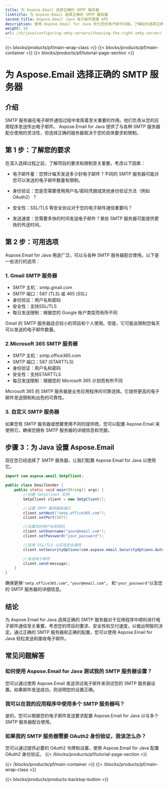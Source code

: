 ```yaml
---
title: 为 Aspose.Email 选择正确的 SMTP 服务器
linktitle: 为 Aspose.Email 选择正确的 SMTP 服务器
second_title: Aspose.Email Java 电子邮件管理 API
description: 使用 Aspose.Email for Java 优化您的电子邮件功能。了解如何选择正确的 SMTP 服务器并轻松发送电子邮件。
weight: 10
url: /zh/java/configuring-smtp-servers/choosing-the-right-smtp-server/
---
```


{{< blocks/products/pf/main-wrap-class >}}
{{< blocks/products/pf/main-container >}}
{{< blocks/products/pf/tutorial-page-section >}}

# 为 Aspose.Email 选择正确的 SMTP 服务器


## 介绍

SMTP 服务器在电子邮件通信过程中发挥着至关重要的作用。他们负责从您的应用程序发送传出电子邮件。 Aspose.Email for Java 提供了与各种 SMTP 服务器配合使用的灵活性，但选择正确的服务器取决于您的具体要求和限制。

## 第 1 步：了解您的要求

在深入选择过程之前，了解项目的要求和限制至关重要。考虑以下因素：

- 电子邮件量：您预计每天发送多少封电子邮件？不同的 SMTP 服务器可能对您可以发送的电子邮件数量有限制。

- 身份验证：您是否需要使用用户名/密码凭据或其他身份验证方法（例如 OAuth2）？

- 安全性：SSL/TLS 等安全协议对于您的电子邮件通信重要吗？

- 发送速度：您需要多快的时间发送电子邮件？某些 SMTP 服务器可能提供更快的传送时间。

## 第 2 步：可用选项

Aspose.Email for Java 用途广泛，可以与各种 SMTP 服务器配合使用。以下是一些流行的选项：

### 1. Gmail SMTP 服务器

- SMTP 主机：smtp.gmail.com
- SMTP 端口：587 (TLS) 或 465 (SSL)
- 身份验证：用户名和密码
- 安全性：支持SSL/TLS
- 每日发送限制：根据您的 Google 帐户类型而有所不同

Gmail 的 SMTP 服务器适合较小的项目和个人使用。但是，它可能会限制您每天可以发送的电子邮件数量。

### 2.Microsoft 365 SMTP 服务器

- SMTP 主机：smtp.office365.com
- SMTP 端口：587 (STARTTLS)
- 身份验证：用户名和密码
- 安全性：支持STARTTLS
- 每日发送限制：根据您的 Microsoft 365 计划而有所不同

Microsoft 365 的 SMTP 服务器是业务应用程序的可靠选择。它提供更高的电子邮件发送限制和出色的可靠性。

### 3. 自定义 SMTP 服务器

如果您有 SMTP 服务器或想要使用不同的提供商，您可以配置 Aspose.Email 来使用它。确保您拥有 SMTP 服务器的详细信息和凭据。

## 步骤 3：为 Java 设置 Aspose.Email

现在您已经选择了 SMTP 服务器，让我们配置 Aspose.Email for Java 以使用它。

```java
import com.aspose.email.SmtpClient;

public class EmailSender {
    public static void main(String[] args) {
        //创建 SmtpClient 实例
        SmtpClient client = new SmtpClient();

        //设置 SMTP 服务器和端口
        client.setHost("smtp.office365.com");
        client.setPort(587);

        //设置您的用户名和密码
        client.setUsername("your@email.com");
        client.setPassword("your_password");

        //启用 SSL/TLS 以实现安全通信
        client.setSecurityOptions(com.aspose.email.SecurityOptions.Auto);

        //发送电子邮件
        client.send(message);
    }
}
```

确保更换`"smtp.office365.com"`, `"your@email.com"`， 和`"your_password"`以及您的 SMTP 服务器的详细信息。

## 结论

为 Aspose.Email for Java 选择正确的 SMTP 服务器对于应用程序中顺利进行电子邮件通信至关重要。考虑您的项目的要求、安全性和交付速度，以做出明智的决定。通过正确的 SMTP 服务器和正确的配置，您可以使用 Aspose.Email for Java 轻松发送和接收电子邮件。

## 常见问题解答

### 如何使用 Aspose.Email for Java 测试我的 SMTP 服务器设置？

您可以通过使用 Aspose.Email 发送测试电子邮件来测试您的 SMTP 服务器设置。如果邮件发送成功，则说明您的设置正确。

### 我可以在我的应用程序中使用多个 SMTP 服务器吗？

是的，您可以根据您的电子邮件发送要求配置 Aspose.Email for Java 以与多个 SMTP 服务器配合使用。

### 如果我的 SMTP 服务器需要 OAuth2 身份验证，我该怎么办？

您可以通过提供必要的 OAuth2 令牌和设置，使用 Aspose.Email for Java 配置 OAuth2 身份验证。
{{< /blocks/products/pf/tutorial-page-section >}}

{{< /blocks/products/pf/main-container >}}
{{< /blocks/products/pf/main-wrap-class >}}

{{< blocks/products/products-backtop-button >}}
